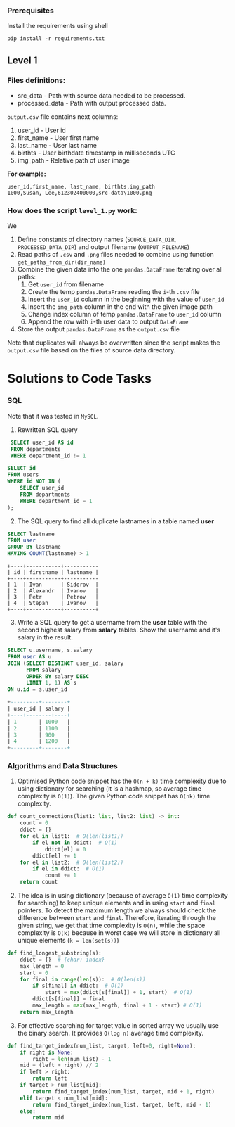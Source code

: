 ### Prerequisites
Install the requirements using shell
```shell
pip install -r requirements.txt
```

## Level 1

### Files definitions:

- src_data - Path with source data needed to be processed.
- processed_data - Path with output processed data.

`output.csv` file contains next columns:

1. user_id - User id
2. first_name - User first name
3. last_name - User last name
4. birthts - User birthdate timestamp in milliseconds UTC
5. img_path - Relative path of user image 

**For example:**

```text
user_id,first_name, last_name, birthts,img_path
1000,Susan, Lee,612302400000,src-data\1000.png
```

### How does the script `level_1.py` work:
We
1. Define constants of directory names (`SOURCE_DATA_DIR`, `PROCESSED_DATA_DIR`) and output filename (`OUTPUT_FILENAME`)
2. Read paths of `.csv` and `.png` files needed to combine using function `get_paths_from_dir(dir_name)`
3. Combine the given data into the one `pandas.DataFrame` iterating over all paths:
   1. Get `user_id` from filename
   2. Create the temp `pandas.DataFrame` reading the `i`-th `.csv` file
   3. Insert the `user_id` column in the beginning with the value of `user_id`
   4. Insert the `img_path` column in the end with the given image path
   5. Change index column of temp `pandas.DataFrame` to `user_id` column
   6. Append the row with `i`-th user data to output `DataFrame`
4. Store the output `pandas.DataFrame` as the `output.csv` file

Note that duplicates will always be overwritten since the script makes the `output.csv` file based on the files of
source data directory.

# Solutions to Code Tasks

### SQL
Note that it was tested in `MySQL`.
1. Rewritten SQL query
```sql
 SELECT user_id AS id
 FROM departments
 WHERE department_id != 1
```
```sql
SELECT id
FROM users
WHERE id NOT IN (
	SELECT user_id
	FROM departments
	WHERE department_id = 1
);
```
2. The SQL query to find all duplicate lastnames in a table named **user**
```sql
SELECT lastname
FROM user
GROUP BY lastname
HAVING COUNT(lastname) > 1
```
```text
+----+-----------+-----------
| id | firstname | lastname |
+----+-----------+-----------
| 1  | Ivan      | Sidorov  |
| 2  | Alexandr  | Ivanov   |
| 3  | Petr      | Petrov   |
| 4  | Stepan    | Ivanov   |
+----+-----------+----------+
```
3. Write a SQL query to get a username from the **user** table with the second highest salary from **salary** tables. Show the username and it's salary in the result.
```sql
SELECT u.username, s.salary
FROM user AS u
JOIN (SELECT DISTINCT user_id, salary
      FROM salary
      ORDER BY salary DESC
      LIMIT 1, 1) AS s
ON u.id = s.user_id
```
```sql
+---------+--------+
| user_id | salary |
+----+--------+----+
| 1       | 1000   |
| 2       | 1100   |
| 3       | 900    |
| 4       | 1200   |
+---------+--------+
```

### Algorithms and Data Structures
1. Optimised Python code snippet has the `O(n + k)` time complexity due to using dictionary for searching (it is a 
   hashmap, so average time complexity is `O(1)`). The given Python code snippet has `O(nk)` time complexity. 
```python
def count_connections(list1: list, list2: list) -> int:
    count = 0
    ddict = {}
    for el in list1:  # O(len(list1))
        if el not in ddict:  # O(1)
            ddict[el] = 0
        ddict[el] += 1
    for el in list2:  # O(len(list2))
        if el in ddict:  # O(1)
            count += 1
    return count
```
2. The idea is in using dictionary (because of average `O(1)` time complexity for searching) to keep unique elements
and in using `start` and `final` pointers. To detect the maximum length we always should check the difference between
`start` and `final`. Therefore, iterating through the given string, we get that time complexity is `O(n)`, while 
the space complexity is `O(k)` because in worst case we will store in dictionary all unique elements (`k = len(set(s))`)
```python
def find_longest_substring(s):
    ddict = {}  # {char: index}
    max_length = 0
    start = 0
    for final in range(len(s)):  # O(len(s))
        if s[final] in ddict:  # O(1)
            start = max(ddict[s[final]] + 1, start)  # O(1)
        ddict[s[final]] = final 
        max_length = max(max_length, final + 1 - start) # O(1)
    return max_length
```
3. For effective searching for target value in sorted array we usually use the binary search. It provides `O(log n)`
average time complexity.
```python
def find_target_index(num_list, target, left=0, right=None):
    if right is None:
        right = len(num_list) - 1
    mid = (left + right) // 2
    if left > right:
        return left
    if target > num_list[mid]:
        return find_target_index(num_list, target, mid + 1, right)
    elif target < num_list[mid]:
        return find_target_index(num_list, target, left, mid - 1)
    else:
        return mid
```